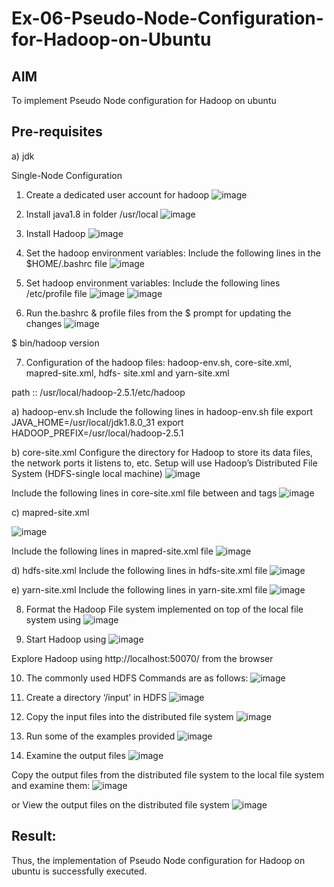 # Ex-06-Pseudo-Node-Configuration-for-Hadoop-on-Ubuntu

## AIM

To implement Pseudo Node configuration for Hadoop on ubuntu

## Pre-requisites

a) jdk

Single-Node Configuration

1.	Create a dedicated user account for hadoop
![image](https://github.com/Pavithra-M119/Ex-06-Pseudo-Node-Configuration-for-Hadoop-on-Ubuntu/assets/119229774/f864efe7-ac45-4385-89ea-f5957beb26c3)
   
2.	Install java1.8 in folder /usr/local
   ![image](https://github.com/Pavithra-M119/Ex-06-Pseudo-Node-Configuration-for-Hadoop-on-Ubuntu/assets/119229774/2c1ef838-cfc8-4e6b-b6c5-a7ad6881ffd5)

3.	Install Hadoop
   ![image](https://github.com/Pavithra-M119/Ex-06-Pseudo-Node-Configuration-for-Hadoop-on-Ubuntu/assets/119229774/1bddeadc-fa3d-48f9-9c49-519032f86708)

4.	Set the hadoop environment variables: Include the following lines in the
$HOME/.bashrc file
![image](https://github.com/Pavithra-M119/Ex-06-Pseudo-Node-Configuration-for-Hadoop-on-Ubuntu/assets/119229774/f863df0b-a92c-4e6f-b28d-30f5fdbe182c)

 
5.	Set hadoop environment variables: Include the following lines /etc/profile file
   ![image](https://github.com/Pavithra-M119/Ex-06-Pseudo-Node-Configuration-for-Hadoop-on-Ubuntu/assets/119229774/295be481-7738-4c1f-90ad-a3f85bf2230a)
   ![image](https://github.com/Pavithra-M119/Ex-06-Pseudo-Node-Configuration-for-Hadoop-on-Ubuntu/assets/119229774/404f2428-cc5e-440a-b265-9431e7ff7cbb)


6.	Run the.bashrc & profile files from the $ prompt for updating the changes
   ![image](https://github.com/Pavithra-M119/Ex-06-Pseudo-Node-Configuration-for-Hadoop-on-Ubuntu/assets/119229774/4df0cf28-3532-4bd6-86bd-9a13679f0bb3)




$ bin/hadoop version	

7.	Configuration of the hadoop files: hadoop-env.sh, core-site.xml, mapred-site.xml, hdfs- site.xml and yarn-site.xml

path ::	/usr/local/hadoop-2.5.1/etc/hadoop

a)	hadoop-env.sh
Include the following lines in hadoop-env.sh file
export JAVA_HOME=/usr/local/jdk1.8.0_31
export HADOOP_PREFIX=/usr/local/hadoop-2.5.1



b)	core-site.xml
Configure the directory for Hadoop to store its data files, the network ports it listens to, etc. Setup will use Hadoop’s Distributed File System (HDFS-single local machine)
![image](https://github.com/Pavithra-M119/Ex-06-Pseudo-Node-Configuration-for-Hadoop-on-Ubuntu/assets/119229774/36a3630f-8100-4efb-935a-bc1abc535a91)


 
Include the following lines in core-site.xml file between <configuration> and
</configuration> tags
![image](https://github.com/Pavithra-M119/Ex-06-Pseudo-Node-Configuration-for-Hadoop-on-Ubuntu/assets/119229774/18cc249d-8500-4f6a-bab4-1929f5d9f421)


c)	mapred-site.xml

 ![image](https://github.com/Pavithra-M119/Ex-06-Pseudo-Node-Configuration-for-Hadoop-on-Ubuntu/assets/119229774/cb351e03-73e4-44e8-b4c7-1dff09fe5ea9)


Include the following lines in mapred-site.xml file
![image](https://github.com/Pavithra-M119/Ex-06-Pseudo-Node-Configuration-for-Hadoop-on-Ubuntu/assets/119229774/d40160ac-8a4c-43a5-ab86-4c8af5d9b9a4)
 

d)	hdfs-site.xml
Include the following lines in hdfs-site.xml file
![image](https://github.com/Pavithra-M119/Ex-06-Pseudo-Node-Configuration-for-Hadoop-on-Ubuntu/assets/119229774/b7dc7a28-1219-46cf-a241-4b0dbfbc23bc)


e)	yarn-site.xml
Include the following lines in yarn-site.xml file
![image](https://github.com/Pavithra-M119/Ex-06-Pseudo-Node-Configuration-for-Hadoop-on-Ubuntu/assets/119229774/4df8f782-1181-4ba2-8b74-6844596a7668)

8.	Format the Hadoop File system implemented on top of the local file system using
![image](https://github.com/Pavithra-M119/Ex-06-Pseudo-Node-Configuration-for-Hadoop-on-Ubuntu/assets/119229774/f8e17485-6c9e-4e53-b75e-56188762dc2e)

9.	Start Hadoop using
![image](https://github.com/Pavithra-M119/Ex-06-Pseudo-Node-Configuration-for-Hadoop-on-Ubuntu/assets/119229774/3ae18af8-c215-472a-94aa-c8d4c6f86f24)


Explore Hadoop using http://localhost:50070/ from the browser	
 
10.	The commonly used HDFS Commands are as follows:
![image](https://github.com/Pavithra-M119/Ex-06-Pseudo-Node-Configuration-for-Hadoop-on-Ubuntu/assets/119229774/188abcc9-7917-4840-9a0e-096dd836d2b5)


11.	Create a directory ‘/input’ in HDFS
![image](https://github.com/Pavithra-M119/Ex-06-Pseudo-Node-Configuration-for-Hadoop-on-Ubuntu/assets/119229774/dfefd21b-aa18-4eb7-aae0-52e513ff18bc)


12.	Copy the input files into the distributed file system
![image](https://github.com/Pavithra-M119/Ex-06-Pseudo-Node-Configuration-for-Hadoop-on-Ubuntu/assets/119229774/dcc0d738-d144-4c19-86e2-363804a673c2)

13.	Run some of the examples provided
![image](https://github.com/Pavithra-M119/Ex-06-Pseudo-Node-Configuration-for-Hadoop-on-Ubuntu/assets/119229774/4e7449bc-1f1d-4c6b-8935-dacf01cdbd27)


14.	Examine the output files
![image](https://github.com/Pavithra-M119/Ex-06-Pseudo-Node-Configuration-for-Hadoop-on-Ubuntu/assets/119229774/df2ab599-f428-4391-924d-1a5a98e3f01b)

Copy the output files from the distributed file system to the local file system and examine them:
![image](https://github.com/Pavithra-M119/Ex-06-Pseudo-Node-Configuration-for-Hadoop-on-Ubuntu/assets/119229774/a10c301c-c48d-4fb2-b133-da03a5cec386)

 
or
View the output files on the distributed file system
![image](https://github.com/Pavithra-M119/Ex-06-Pseudo-Node-Configuration-for-Hadoop-on-Ubuntu/assets/119229774/32051be6-7caf-4a39-92a1-e0e87fe26835)

## Result:
Thus, the implementation of Pseudo Node configuration for Hadoop on ubuntu is successfully executed.
